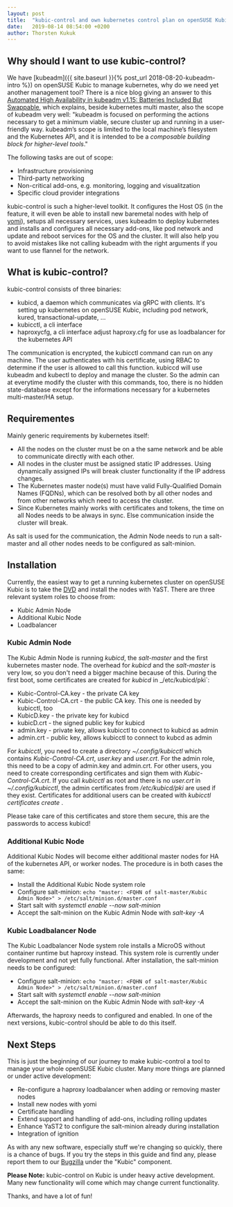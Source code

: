 ```yaml
---
layout: post
title:  "kubic-control and own kubernetes control plan on openSUSE Kubic"
date:   2019-08-14 08:54:00 +0200
author: Thorsten Kukuk
---
```

## Why should I want to use kubic-control?

We have [kubeadm]({{ site.baseurl }}{% post_url 2018-08-20-kubeadm-intro %}) on openSUSE Kubic to manage kubernetes, why do we need yet another management tool?
There is a nice blog giving an answer to this [Automated High Availability in kubeadm v1.15: Batteries Included But Swappable](https://kubernetes.io/blog/2019/06/24/automated-high-availability-in-kubeadm-v1.15-batteries-included-but-swappable/), which explains, beside kubernetes multi master, also the scope of kubeadm very well: "kubeadm is focused on performing the actions necessary to get a minimum viable, secure cluster up and running in a user-friendly way. kubeadm’s scope is limited to the local machine’s filesystem and the Kubernetes API, and it is intended to be a _composable building block for higher-level tools_."

The following tasks are out of scope:
- Infrastructure provisioning
- Third-party networking
- Non-critical add-ons, e.g. monitoring, logging and visualitzation
- Specific cloud provider integrations

kubic-control is such a higher-level toolkit. It configures the Host OS (in the feature, it will even be able to install new baremetal nodes with help of [yomi](https://github.com/openSUSE/yomi)), setups all necessary services, uses kubeadm to deploy kubernetes and installs and configures all necessary add-ons, like pod network and update and reboot services for the OS and the cluster. It will also help you to avoid mistakes like not calling kubeadm with the right arguments if you want to use flannel for the network.

## What is kubic-control?

kubic-control consists of three binaries:
- kubicd, a daemon which communicates via gRPC with clients. It's setting up kubernetes on openSUSE Kubic, including pod network, kured, transactional-update, ...
- kubicctl, a cli interface
- haproxycfg, a cli interface adjust haproxy.cfg for use as loadbalancer for the kubernetes API

The communication is encrypted, the kubicctl command can run on any
machine. The user authenticates with his certificate, using RBAC to determine
if the user is allowed to call this function. kubiccd will use kubeadm and
kubectl to deploy and manage the cluster. So the admin can at everytime modify
the cluster with this commands, too, there is no hidden state-database except
for the informations necessary for a kubernetes multi-master/HA setup.

## Requirementes

Mainly generic requirements by kubernetes itself:

- All the nodes on the cluster must be on a the same network and be able to communicate directly with each other.
- All nodes in the cluster must be assigned static IP addresses. Using dynamically assigned IPs will break cluster functionality if the IP address changes.
- The Kubernetes master node(s) must have valid Fully-Qualified Domain Names (FQDNs), which can be resolved both by all other nodes and from other networks which need to access the cluster.
- Since Kubernetes mainly works with certificates and tokens, the time on all Nodes needs to be always in sync. Else communication inside the cluster will break.

As salt is used for the communication, the Admin Node needs to run a
salt-master and all other nodes needs to be configured as salt-minion.

## Installation

Currently, the easiest way to get a running kubernetes cluster on openSUSE
Kubic is to take the [DVD](http://download.opensuse.org/tumbleweed/iso/) and
install the nodes with YaST. There are three relevant system roles to choose
from:
- Kubic Admin Node
- Additional Kubic Node
- Loadbalancer

### Kubic Admin Node

The Kubic Admin Node is running _kubicd_, the _salt-master_ and the first kubernetes
master node. The overhead for _kubicd_ and the _salt-master_ is very low, so
you don't need a bigger machine because of this.
During the first boot, some certificates are created for _kubicd_ in _/etc/kubicd/pki`:

- Kubic-Control-CA.key - the private CA key
- Kubic-Control-CA.crt - the public CA key. This one is needed by kubicctl, too
- KubicD.key - the private key for kubicd
- kubicD.crt - the signed public key for kubicd
- admin.key - private key, allows kubicctl to connect to kubicd as admin
- admin.crt - public key, allows kubicctl to connect to kubcd as admin

For _kubicctl_, you need to create a directory _~/.config/kubicctl_ which contains _Kubic-Control-CA.crt_, _user.key_ and _user.crt_. For the admin role, this need to be a copy of admin.key and admin.crt. For other users, you need to create corresponding certificates and sign them with _Kubic-Control-CA.crt_. If you call _kubicctl_ as root and there is no _user.crt_ in _~/.config/kubicctl_, the admin certificates from _/etc/kubicd/pki_ are used if they exist. Certificates for additional users can be created with _kubicctl certificates create <account>_.

Please take care of this certificates and store them secure, this are the passwords to access kubicd!


### Additional Kubic Node

Additional Kubic Nodes will become either additional master nodes for HA of
the kubernetes API, or worker nodes. The procedure is in both cases the same:
- Install the Additional Kubic Node system role
- Configure salt-minion: `echo "master: <FQHN of salt-master/Kubic Admin
Node>" > /etc/salt/minion.d/master.conf`
- Start salt with _systemctl enable --now salt-minion_
- Accept the salt-minion on the Kubic Admin Node with _salt-key -A_

### Kubic Loadbalancer Node

The Kubic Loadbalancer Node system role installs a MicroOS without container runtime but haproxy instead. This system role is currently under development and not yet fully functional. After installation, the salt-minion needs to be configured:
- Configure salt-minion: `echo "master: <FQHN of salt-master/Kubic Admin
Node>" > /etc/salt/minion.d/master.conf`
- Start salt with _systemctl enable --now salt-minion_
- Accept the salt-minion on the Kubic Admin Node with _salt-key -A_

Afterwards, the haproxy needs to configured and enabled. In one of the next
versions, kubic-control should be able to do this itself.

## Next Steps

This is just the beginning of our journey to make kubic-control a tool to
manage your whole openSUSE Kubic cluster. Many more things are planned or
under active development:

* Re-configure a haproxy loadbalancer when adding or removing master nodes
* Install new nodes with yomi
* Certificate handling
* Extend support and handling of add-ons, including rolling updates
* Enhance YaST2 to configure the salt-minion already during installation
* Integration of ignition

As with any new software, especially stuff we're changing so quickly, there is a chance of bugs. If you try the steps in this guide and find any, please report them to our [Bugzilla](http://bugzilla.opensuse.org/enter_bug.cgi?product=openSUSE+Tumbleweed&format=guided) under the "Kubic" component.

**Please Note:**  kubic-control on Kubic is under heavy active development. Many new functionality will come which may change current  functionality.

Thanks, and have a lot of fun!
